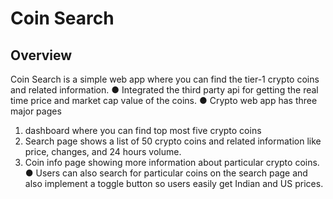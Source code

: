 # Coin Search

## Overview

Coin Search is a simple web app where you can find the tier-1 crypto coins and related information. 
● Integrated the third party api for getting the real time price and market cap value of the coins. 
● Crypto web app has three major pages  
1. dashboard where you can find top most five crypto coins  
2. Search page shows a list of 50 crypto coins and related information like price, 
changes, and 24 hours volume. 
3. Coin info page showing more information about particular crypto coins. 
● Users can also search for particular coins on the search page and also implement a toggle 
button so users easily get Indian and US prices. 





